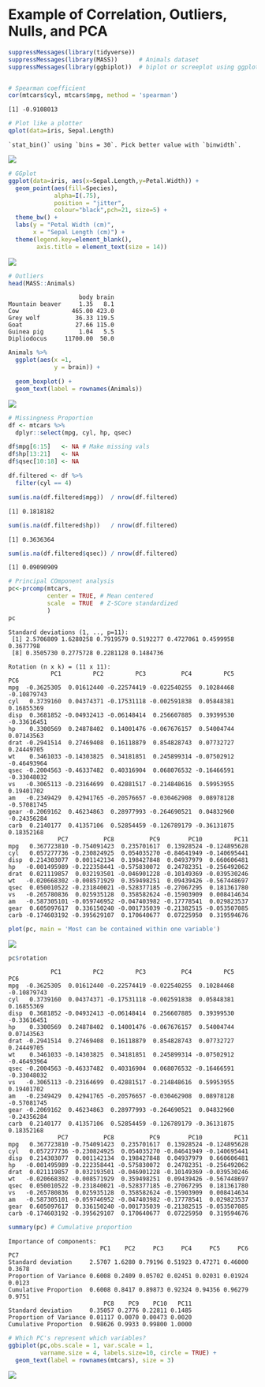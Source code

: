 Example of Correlation, Outliers, Nulls, and PCA
================

``` r
suppressMessages(library(tidyverse)) 
suppressMessages(library(MASS))      # Animals dataset
suppressMessages(library(ggbiplot))  # biplot or screeplot using ggplot


# Spearman coefficient
cor(mtcars$cyl, mtcars$mpg, method = 'spearman')
```

    [1] -0.9108013

``` r
# Plot like a plotter
qplot(data=iris, Sepal.Length)
```

    `stat_bin()` using `bins = 30`. Pick better value with `binwidth`.

![](README_files/figure-gfm/unnamed-chunk-2-1.png)

``` r
# GGplot
ggplot(data=iris, aes(x=Sepal.Length,y=Petal.Width)) + 
  geom_point(aes(fill=Species), 
             alpha=I(.75),                               
             position = "jitter",                        
             colour="black",pch=21, size=5) +
  theme_bw() +
  labs(y = "Petal Width (cm)",
       x = "Sepal Length (cm)") +
  theme(legend.key=element_blank(),
        axis.title = element_text(size = 14))
```

![](README_files/figure-gfm/unnamed-chunk-2-2.png)

``` r
# Outliers
head(MASS::Animals)
```

                        body brain
    Mountain beaver     1.35   8.1
    Cow               465.00 423.0
    Grey wolf          36.33 119.5
    Goat               27.66 115.0
    Guinea pig          1.04   5.5
    Dipliodocus     11700.00  50.0

``` r
Animals %>%
  ggplot(aes(x =1,
             y = brain)) +

  geom_boxplot() +
  geom_text(label = rownames(Animals))
```

![](README_files/figure-gfm/unnamed-chunk-2-3.png)

``` r
# Missingness Proportion
df <- mtcars %>%
  dplyr::select(mpg, cyl, hp, qsec)

df$mpg[6:15]   <- NA # Make missing vals
df$hp[13:21]   <- NA 
df$qsec[10:18] <- NA

df.filtered <- df %>%
  filter(cyl == 4)

sum(is.na(df.filtered$mpg))  / nrow(df.filtered)
```

    [1] 0.1818182

``` r
sum(is.na(df.filtered$hp))   / nrow(df.filtered)
```

    [1] 0.3636364

``` r
sum(is.na(df.filtered$qsec)) / nrow(df.filtered)
```

    [1] 0.09090909

``` r
# Principal COmponent analysis
pc<-prcomp(mtcars,
           center = TRUE, # Mean centered  
           scale  = TRUE  # Z-SCore standardized
           )
pc
```

    Standard deviations (1, .., p=11):
     [1] 2.5706809 1.6280258 0.7919579 0.5192277 0.4727061 0.4599958 0.3677798
     [8] 0.3505730 0.2775728 0.2281128 0.1484736

    Rotation (n x k) = (11 x 11):
                PC1         PC2         PC3          PC4         PC5         PC6
    mpg  -0.3625305  0.01612440 -0.22574419 -0.022540255  0.10284468 -0.10879743
    cyl   0.3739160  0.04374371 -0.17531118 -0.002591838  0.05848381  0.16855369
    disp  0.3681852 -0.04932413 -0.06148414  0.256607885  0.39399530 -0.33616451
    hp    0.3300569  0.24878402  0.14001476 -0.067676157  0.54004744  0.07143563
    drat -0.2941514  0.27469408  0.16118879  0.854828743  0.07732727  0.24449705
    wt    0.3461033 -0.14303825  0.34181851  0.245899314 -0.07502912 -0.46493964
    qsec -0.2004563 -0.46337482  0.40316904  0.068076532 -0.16466591 -0.33048032
    vs   -0.3065113 -0.23164699  0.42881517 -0.214848616  0.59953955  0.19401702
    am   -0.2349429  0.42941765 -0.20576657 -0.030462908  0.08978128 -0.57081745
    gear -0.2069162  0.46234863  0.28977993 -0.264690521  0.04832960 -0.24356284
    carb  0.2140177  0.41357106  0.52854459 -0.126789179 -0.36131875  0.18352168
                  PC7          PC8          PC9        PC10         PC11
    mpg   0.367723810 -0.754091423  0.235701617  0.13928524 -0.124895628
    cyl   0.057277736 -0.230824925  0.054035270 -0.84641949 -0.140695441
    disp  0.214303077  0.001142134  0.198427848  0.04937979  0.660606481
    hp   -0.001495989 -0.222358441 -0.575830072  0.24782351 -0.256492062
    drat  0.021119857  0.032193501 -0.046901228 -0.10149369 -0.039530246
    wt   -0.020668302 -0.008571929  0.359498251  0.09439426 -0.567448697
    qsec  0.050010522 -0.231840021 -0.528377185 -0.27067295  0.181361780
    vs   -0.265780836  0.025935128  0.358582624 -0.15903909  0.008414634
    am   -0.587305101 -0.059746952 -0.047403982 -0.17778541  0.029823537
    gear  0.605097617  0.336150240 -0.001735039 -0.21382515 -0.053507085
    carb -0.174603192 -0.395629107  0.170640677  0.07225950  0.319594676

``` r
plot(pc, main = 'Most can be contained within one variable')
```

![](README_files/figure-gfm/unnamed-chunk-2-4.png)

``` r
pc$rotation
```

                PC1         PC2         PC3          PC4         PC5         PC6
    mpg  -0.3625305  0.01612440 -0.22574419 -0.022540255  0.10284468 -0.10879743
    cyl   0.3739160  0.04374371 -0.17531118 -0.002591838  0.05848381  0.16855369
    disp  0.3681852 -0.04932413 -0.06148414  0.256607885  0.39399530 -0.33616451
    hp    0.3300569  0.24878402  0.14001476 -0.067676157  0.54004744  0.07143563
    drat -0.2941514  0.27469408  0.16118879  0.854828743  0.07732727  0.24449705
    wt    0.3461033 -0.14303825  0.34181851  0.245899314 -0.07502912 -0.46493964
    qsec -0.2004563 -0.46337482  0.40316904  0.068076532 -0.16466591 -0.33048032
    vs   -0.3065113 -0.23164699  0.42881517 -0.214848616  0.59953955  0.19401702
    am   -0.2349429  0.42941765 -0.20576657 -0.030462908  0.08978128 -0.57081745
    gear -0.2069162  0.46234863  0.28977993 -0.264690521  0.04832960 -0.24356284
    carb  0.2140177  0.41357106  0.52854459 -0.126789179 -0.36131875  0.18352168
                  PC7          PC8          PC9        PC10         PC11
    mpg   0.367723810 -0.754091423  0.235701617  0.13928524 -0.124895628
    cyl   0.057277736 -0.230824925  0.054035270 -0.84641949 -0.140695441
    disp  0.214303077  0.001142134  0.198427848  0.04937979  0.660606481
    hp   -0.001495989 -0.222358441 -0.575830072  0.24782351 -0.256492062
    drat  0.021119857  0.032193501 -0.046901228 -0.10149369 -0.039530246
    wt   -0.020668302 -0.008571929  0.359498251  0.09439426 -0.567448697
    qsec  0.050010522 -0.231840021 -0.528377185 -0.27067295  0.181361780
    vs   -0.265780836  0.025935128  0.358582624 -0.15903909  0.008414634
    am   -0.587305101 -0.059746952 -0.047403982 -0.17778541  0.029823537
    gear  0.605097617  0.336150240 -0.001735039 -0.21382515 -0.053507085
    carb -0.174603192 -0.395629107  0.170640677  0.07225950  0.319594676

``` r
summary(pc) # Cumulative proportion
```

    Importance of components:
                              PC1    PC2     PC3     PC4     PC5     PC6    PC7
    Standard deviation     2.5707 1.6280 0.79196 0.51923 0.47271 0.46000 0.3678
    Proportion of Variance 0.6008 0.2409 0.05702 0.02451 0.02031 0.01924 0.0123
    Cumulative Proportion  0.6008 0.8417 0.89873 0.92324 0.94356 0.96279 0.9751
                               PC8    PC9    PC10   PC11
    Standard deviation     0.35057 0.2776 0.22811 0.1485
    Proportion of Variance 0.01117 0.0070 0.00473 0.0020
    Cumulative Proportion  0.98626 0.9933 0.99800 1.0000

``` r
# Which PC's represent which variables?
ggbiplot(pc,obs.scale = 1, var.scale = 1, 
         varname.size = 4, labels.size=10, circle = TRUE) +
  geom_text(label = rownames(mtcars), size = 3)
```

![](README_files/figure-gfm/unnamed-chunk-2-5.png)

